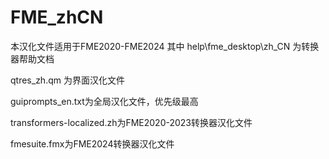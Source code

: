 # FME_zhCN
本汉化文件适用于FME2020-FME2024
其中
help\fme_desktop\zh_CN 为转换器帮助文档

qtres_zh.qm 为界面汉化文件

guiprompts_en.txt为全局汉化文件，优先级最高

transformers-localized.zh为FME2020-2023转换器汉化文件

fmesuite.fmx为FME2024转换器汉化文件

